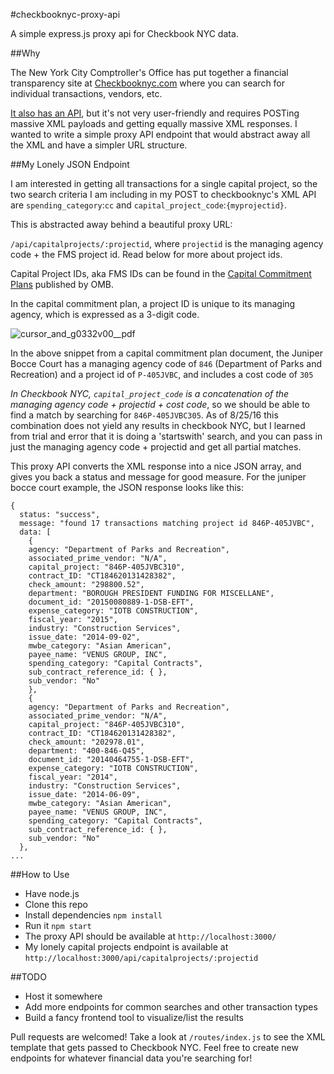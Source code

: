 #checkbooknyc-proxy-api

A simple express.js proxy api for Checkbook NYC data.

##Why

The New York City Comptroller's Office has put together a financial transparency site at [Checkbooknyc.com](http://www.checkbooknyc.com) where you can search for individual transactions, vendors, etc.  

[It also has an API](http://www.checkbooknyc.com/spending-api#sample-request-spending), but it's not very user-friendly and requires POSTing massive XML payloads and getting equally massive XML responses.  I wanted to write a simple proxy API endpoint that would abstract away all the XML and have a simpler URL structure.

##My Lonely JSON Endpoint

I am interested in getting all transactions for a single capital project, so the two search criteria I am including in my POST to checkbooknyc's XML API are `spending_category`:`cc` and `capital_project_code`:`{myprojectid}`.  

This is abstracted away behind a beautiful proxy URL:

`/api/capitalprojects/:projectid`, where `projectid` is the managing agency code + the FMS project id. Read below for more about project ids.

Capital Project IDs, aka FMS IDs can be found in the [Capital Commitment Plans](http://www1.nyc.gov/site/omb/publications/finplan04-16.page) published by OMB.   

In the capital commitment plan, a project ID is unique to its managing agency, which is expressed as a 3-digit code.  

![cursor_and_g0332v00__pdf](https://cloud.githubusercontent.com/assets/1833820/17956854/d7a27f0e-6a5a-11e6-9011-6b1322cbf627.png)

In the above snippet from a capital commitment plan document, the Juniper Bocce Court has a managing agency code of `846` (Department of Parks and Recreation) and a project id of `P-405JVBC`, and includes a cost code of `305`

*In Checkbook NYC, `capital_project_code` is a concatenation of the managing agency code + projectid + cost code*, so we should be able to find a match by searching for `846P-405JVBC305`.  As of 8/25/16 this combination does not yield any results in checkbook NYC, but I learned from trial and error that it is doing a 'startswith' search, and you can pass in just the managing agency code + projectid and get all partial matches.

This proxy API converts the XML response into a nice JSON array, and gives you back a status and message for good measure.  For the juniper bocce court example, the JSON response looks like this:

```
{
  status: "success",
  message: "found 17 transactions matching project id 846P-405JVBC",
  data: [
    {
    agency: "Department of Parks and Recreation",
    associated_prime_vendor: "N/A",
    capital_project: "846P-405JVBC310",
    contract_ID: "CT184620131428382",
    check_amount: "298800.52",
    department: "BOROUGH PRESIDENT FUNDING FOR MISCELLANE",
    document_id: "20150080889-1-DSB-EFT",
    expense_category: "IOTB CONSTRUCTION",
    fiscal_year: "2015",
    industry: "Construction Services",
    issue_date: "2014-09-02",
    mwbe_category: "Asian American",
    payee_name: "VENUS GROUP, INC",
    spending_category: "Capital Contracts",
    sub_contract_reference_id: { },
    sub_vendor: "No"
    },
    {
    agency: "Department of Parks and Recreation",
    associated_prime_vendor: "N/A",
    capital_project: "846P-405JVBC310",
    contract_ID: "CT184620131428382",
    check_amount: "202978.01",
    department: "400-846-Q45",
    document_id: "20140464755-1-DSB-EFT",
    expense_category: "IOTB CONSTRUCTION",
    fiscal_year: "2014",
    industry: "Construction Services",
    issue_date: "2014-06-09",
    mwbe_category: "Asian American",
    payee_name: "VENUS GROUP, INC",
    spending_category: "Capital Contracts",
    sub_contract_reference_id: { },
    sub_vendor: "No"
  },
...

``` 

##How to Use

- Have node.js
- Clone this repo
- Install dependencies `npm install`
- Run it `npm start`
- The proxy API should be available at `http://localhost:3000/`
- My lonely capital projects endpoint is available at `http://localhost:3000/api/capitalprojects/:projectid`

##TODO

- Host it somewhere
- Add more endpoints for common searches and other transaction types
- Build a fancy frontend tool to visualize/list the results

Pull requests are welcomed!  Take a look at `/routes/index.js` to see the XML template that gets passed to Checkbook NYC.  Feel free to create new endpoints for whatever financial data you're searching for!
